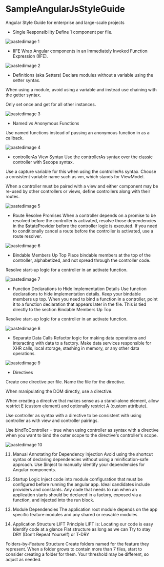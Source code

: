 # SampleAngularJsStyleGuide

Angular Style Guide for enterprise and large-scale projects

- Single Responsibility
Define 1 component per file.



![pastedimage 1](https://cloud.githubusercontent.com/assets/10474169/10745625/98de3cf0-7c11-11e5-82b1-e356ee6b13c3.png)



- IIFE
Wrap Angular components in an Immediately Invoked Function Expression (IIFE).



![pastedimage 2](https://cloud.githubusercontent.com/assets/10474169/10745627/98de58a2-7c11-11e5-9d97-643d9bc10ca9.png)



- Definitions (aka Setters)
Declare modules without a variable using the setter syntax.



When using a module, avoid using a variable and instead use chaining with the getter syntax.



Only set once and get for all other instances.



 ![pastedimage 3](https://cloud.githubusercontent.com/assets/10474169/10745624/98dd7a90-7c11-11e5-94e2-5ace27084ad7.png)


- Named vs Anonymous Functions
 
Use named functions instead of passing an anonymous function in as a callback.


![pastedimage 4](https://cloud.githubusercontent.com/assets/10474169/10745626/98de4ea2-7c11-11e5-9d71-dbc372cbf7a6.png)



- controllerAs View Syntax
Use the controllerAs syntax over the classic controller with $scope syntax.



Use a capture variable for this when using the controllerAs syntax. Choose a consistent variable name such as vm, which stands for ViewModel.



When a controller must be paired with a view and either component may be re-used by other controllers or views, define controllers along with their routes.


![pastedimage 5](https://cloud.githubusercontent.com/assets/10474169/10745628/98df6ec2-7c11-11e5-89af-e6a75ec1a073.png)



- Route Resolve Promises
When a controller depends on a promise to be resolved before the controller is activated, resolve those dependencies in the $stateProvider before the controller logic is executed. If you need to conditionally cancel a route before the controller is activated, use a route resolver.


![pastedimage 6](https://cloud.githubusercontent.com/assets/10474169/10745629/98eb02e6-7c11-11e5-9b9b-b6422ad025b7.png)



- Bindable Members Up Top
Place bindable members at the top of the controller, alphabetized, and not spread through the controller code.



Resolve start-up logic for a controller in an activate function.


![pastedimage 7](https://cloud.githubusercontent.com/assets/10474169/10745633/98ec0826-7c11-11e5-96de-cb8468bb6dd8.png)




- Function Declarations to Hide Implementation Details
Use function declarations to hide implementation details. Keep your bindable members up top. When you need to bind a function in a controller, point it to a function declaration that appears later in the file. This is tied directly to the section Bindable Members Up Top



Resolve start-up logic for a controller in an activate function.


![pastedimage 8](https://cloud.githubusercontent.com/assets/10474169/10745630/98ebd0f4-7c11-11e5-8e01-db1cdba9ea62.png)



 
- Separate Data Calls
Refactor logic for making data operations and interacting with data to a factory. Make data services responsible for XHR calls, local storage, stashing in memory, or any other data operations.


![pastedimage 9](https://cloud.githubusercontent.com/assets/10474169/10745632/98ebfdae-7c11-11e5-8712-d0310414bd2e.png)




- Directives
 
Create one directive per file. Name the file for the directive.



When manipulating the DOM directly, use a directive. 



When creating a directive that makes sense as a stand-alone element, allow restrict E (custom element) and optionally restrict A (custom attribute).



Use controller as syntax with a directive to be consistent with using controller as with view and controller pairings.



Use bindToController = true when using controller as syntax with a directive when you want to bind the outer scope to the directive's controller's scope.


![pastedimage 10](https://cloud.githubusercontent.com/assets/10474169/10745631/98ebbe70-7c11-11e5-8040-de225a3c4d11.png)

11. Manual Annotating for Dependency Injection
Avoid using the shortcut syntax of declaring dependencies without using a minification-safe approach.
Use $inject to manually identify your dependencies for Angular components.


12. Startup Logic
Inject code into module configuration that must be configured before running the angular app. Ideal candidates include providers and constants.
Any code that needs to run when an application starts should be declared in a factory, exposed via a function, and injected into the run block.
 

 
13. Module Dependencies
​The application root module depends on the app specific feature modules and any shared or reusable modules.




14. Application Structure LIFT Principle
LIFT is:
Locating our code is easy
Identify code at a glance
Flat structure as long as we can
Try to stay DRY (Don’t Repeat Yourself) or T-DRY

Folders-by-Feature Structure
Create folders named for the feature they represent. When a folder grows to contain more than 7 files, start to consider creating a folder for them. Your threshold may be different, so adjust as needed.

